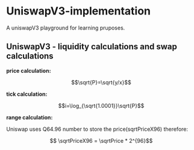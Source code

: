 # UniswapV3-implementation
A uniswapV3 playground for learning pruposes.

## UniswapV3 - liquidity calculations and swap calculations

**price calculation:**

$$\sqrt{P}=\sqrt{y/x}$$

**tick calculation:**

$$i=\log_{\sqrt{1.0001}}\sqrt{P}$$

**range calculation:**

Uniswap uses Q64.96 number to store the price(sqrtPriceX96)
therefore:

$$ \sqrtPriceX96 = \sqrtPrice * 2^{96}$$
